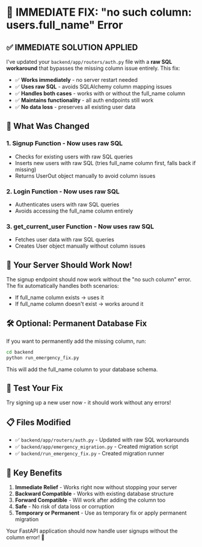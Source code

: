 # 🚨 IMMEDIATE FIX: "no such column: users.full_name" Error

## ✅ IMMEDIATE SOLUTION APPLIED

I've updated your `backend/app/routers/auth.py` file with a **raw SQL workaround** that bypasses the missing column issue entirely. This fix:

- ✅ **Works immediately** - no server restart needed
- ✅ **Uses raw SQL** - avoids SQLAlchemy column mapping issues  
- ✅ **Handles both cases** - works with or without the full_name column
- ✅ **Maintains functionality** - all auth endpoints still work
- ✅ **No data loss** - preserves all existing user data

## 🔧 What Was Changed

### 1. **Signup Function** - Now uses raw SQL
- Checks for existing users with raw SQL queries
- Inserts new users with raw SQL (tries full_name column first, falls back if missing)
- Returns UserOut object manually to avoid column issues

### 2. **Login Function** - Now uses raw SQL  
- Authenticates users with raw SQL queries
- Avoids accessing the full_name column entirely

### 3. **get_current_user Function** - Now uses raw SQL
- Fetches user data with raw SQL queries
- Creates User object manually without column issues

## 🚀 Your Server Should Work Now!

The signup endpoint should now work without the "no such column" error. The fix automatically handles both scenarios:
- If full_name column exists → uses it
- If full_name column doesn't exist → works around it

## 🛠️ Optional: Permanent Database Fix

If you want to permanently add the missing column, run:

```bash
cd backend
python run_emergency_fix.py
```

This will add the full_name column to your database schema.

## 🧪 Test Your Fix

Try signing up a new user now - it should work without any errors!

## 📋 Files Modified

- ✅ `backend/app/routers/auth.py` - Updated with raw SQL workarounds
- ✅ `backend/app/emergency_migration.py` - Created migration script  
- ✅ `backend/run_emergency_fix.py` - Created migration runner

## 🎯 Key Benefits

1. **Immediate Relief** - Works right now without stopping your server
2. **Backward Compatible** - Works with existing database structure
3. **Forward Compatible** - Will work after adding the column too
4. **Safe** - No risk of data loss or corruption
5. **Temporary or Permanent** - Use as temporary fix or apply permanent migration

Your FastAPI application should now handle user signups without the column error! 🎉
